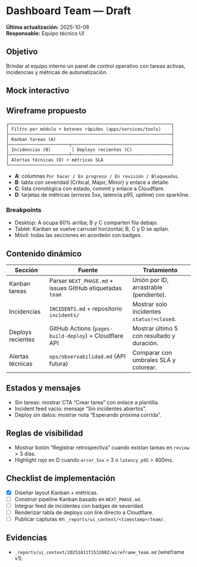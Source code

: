 # Dashboard Team — Draft
**Última actualización:** 2025-10-08  
**Responsable:** Equipo técnico UI  

## Objetivo
Brindar al equipo interno un panel de control operativo con tareas activas, incidencias y métricas de automatización.

## Mock interactivo
<div class="ra-dash-preview" data-runart-dashboard="team" aria-label="Vista previa dashboard team"></div>

## Wireframe propuesto
```
┌──────────────────────────────────────────────────────────────┐
│ Filtro por módulo + botones rápidos (apps/services/tools)    │
├──────────────────────────────────────────────────────────────┤
│ Kanban tareas (A)                                            │
├───────────────────────┬──────────────────────────────────────┤
│ Incidencias (B)        │ Deploys recientes (C)               │
├───────────────────────┴──────────────────────────────────────┤
│ Alertas técnicas (D) + métricas SLA                          │
└──────────────────────────────────────────────────────────────┘
```
- **A**: columnas `Por hacer / En progreso / En revisión / Bloqueadas`.
- **B**: tabla con severidad (Critical, Major, Minor) y enlace a detalle.
- **C**: lista cronológica con estado, commit y enlace a Cloudflare.
- **D**: tarjetas de métricas (errores 5xx, latencia p95, uptime) con sparkline.

### Breakpoints
- Desktop: A ocupa 60% arriba; B y C comparten fila debajo.
- Tablet: Kanban se vuelve carrusel horizontal; B, C y D se apilan.
- Móvil: todas las secciones en acordeón con badges.

## Contenido dinámico
| Sección | Fuente | Tratamiento |
| --- | --- | --- |
| Kanban tareas | Parser `NEXT_PHASE.md` + issues GitHub etiquetadas `team` | Unión por ID, arrastrable (pendiente). |
| Incidencias | `INCIDENTS.md` + repositorio `incidents/` | Mostrar solo incidentes `status!=closed`. |
| Deploys recientes | GitHub Actions (`pages-build-deploy`) + Cloudflare API | Mostrar último 5 con resultado y duración. |
| Alertas técnicas | `ops/observabilidad.md` (API futura) | Comparar con umbrales SLA y colorear. |

## Estados y mensajes
- Sin tareas: mostrar CTA “Crear tarea” con enlace a plantilla.
- Incident feed vacío: mensaje “Sin incidentes abiertos”.
- Deploy sin datos: mostrar nota “Esperando próxima corrida”.

## Reglas de visibilidad
- Mostrar botón “Registrar retrospectiva” cuando existan tareas en `review` > 3 días.
- Highlight rojo en D cuando `error_5xx` > 3 o `latency_p95` > 400ms.

## Checklist de implementación
- [x] Diseñar layout Kanban + métricas.
- [ ] Construir pipeline Kanban basado en `NEXT_PHASE.md`.
- [ ] Integrar feed de incidentes con badges de severidad.
- [ ] Renderizar tabla de deploys con link directo a Cloudflare.
- [ ] Publicar capturas en `_reports/ui_context/<timestamp>/team/`.

## Evidencias
- `_reports/ui_context/20251011T153200Z/wireframe_team.md` (wireframe v1).
